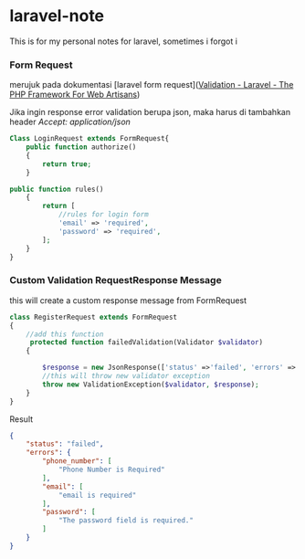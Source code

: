 # laravel-note

This is for my personal notes for laravel, sometimes i forgot i

### Form Request

merujuk pada dokumentasi [laravel form request]([Validation - Laravel - The PHP Framework For Web Artisans](https://laravel.com/docs/9.x/validation#form-request-validation))

Jika ingin response error validation berupa json, maka harus di tambahkan header *Accept: application/json*

```php
Class LoginRequest extends FormRequest{
    public function authorize()
    {
        return true;
    }

public function rules()
    {
        return [
            //rules for login form
            'email' => 'required',
            'password' => 'required',
        ];
    }  
}
```



### **Custom Validation RequestResponse Message**

this will create a custom response message from FormRequest

```php
class RegisterRequest extends FormRequest
{
    //add this function
     protected function failedValidation(Validator $validator)
    {

        $response = new JsonResponse(['status' =>'failed', 'errors' => $validator->errors()], 200);
        //this will throw new validator exception
        throw new ValidationException($validator, $response);
    }
}
```

Result

```json
{
    "status": "failed",
    "errors": {
        "phone_number": [
            "Phone Number is Required"
        ],
        "email": [
            "email is required"
        ],
        "password": [
            "The password field is required."
        ]
    }
}
```
